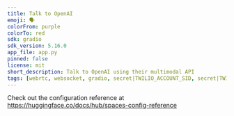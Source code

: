 ```yaml
---
title: Talk to OpenAI
emoji: 🗣️
colorFrom: purple
colorTo: red
sdk: gradio
sdk_version: 5.16.0
app_file: app.py
pinned: false
license: mit
short_description: Talk to OpenAI using their multimodal API
tags: [webrtc, websocket, gradio, secret|TWILIO_ACCOUNT_SID, secret|TWILIO_AUTH_TOKEN, secret|OPENAI_API_KEY]
---
```


Check out the configuration reference at https://huggingface.co/docs/hub/spaces-config-reference